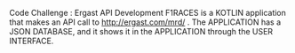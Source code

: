Code Challenge : Ergast API Development
F1RACES is a KOTLIN application that makes an API call to http://ergast.com/mrd/ .
The APPLICATION has a JSON DATABASE, and it shows it in the APPLICATION through the USER INTERFACE.
